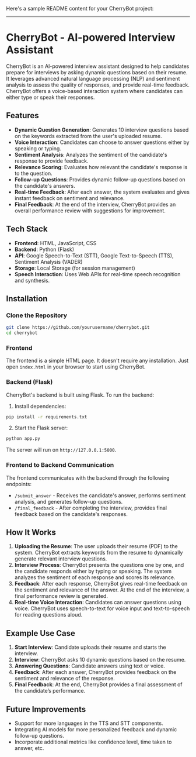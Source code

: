 Here's a sample README content for your CherryBot project:

---

# CherryBot - AI-powered Interview Assistant

CherryBot is an AI-powered interview assistant designed to help candidates prepare for interviews by asking dynamic questions based on their resume. It leverages advanced natural language processing (NLP) and sentiment analysis to assess the quality of responses, and provide real-time feedback. CherryBot offers a voice-based interaction system where candidates can either type or speak their responses.

## Features

- **Dynamic Question Generation**: Generates 10 interview questions based on the keywords extracted from the user's uploaded resume.
- **Voice Interaction**: Candidates can choose to answer questions either by speaking or typing.
- **Sentiment Analysis**: Analyzes the sentiment of the candidate's response to provide feedback.
- **Relevance Scoring**: Evaluates how relevant the candidate's response is to the question.
- **Follow-up Questions**: Provides dynamic follow-up questions based on the candidate's answers.
- **Real-time Feedback**: After each answer, the system evaluates and gives instant feedback on sentiment and relevance.
- **Final Feedback**: At the end of the interview, CherryBot provides an overall performance review with suggestions for improvement.

## Tech Stack

- **Frontend**: HTML, JavaScript, CSS
- **Backend**: Python (Flask)
- **API**: Google Speech-to-Text (STT), Google Text-to-Speech (TTS), Sentiment Analysis (VADER)
- **Storage**: Local Storage (for session management)
- **Speech Interaction**: Uses Web APIs for real-time speech recognition and synthesis.

## Installation

### Clone the Repository

```bash
git clone https://github.com/yourusername/cherrybot.git
cd cherrybot
```

### Frontend

The frontend is a simple HTML page. It doesn't require any installation. Just open `index.html` in your browser to start using CherryBot.

### Backend (Flask)

CherryBot's backend is built using Flask. To run the backend:

1. Install dependencies:

```bash
pip install -r requirements.txt
```

2. Start the Flask server:

```bash
python app.py
```

The server will run on `http://127.0.0.1:5000`.

### Frontend to Backend Communication

The frontend communicates with the backend through the following endpoints:

- `/submit_answer` - Receives the candidate's answer, performs sentiment analysis, and generates follow-up questions.
- `/final_feedback` - After completing the interview, provides final feedback based on the candidate's responses.

## How It Works

1. **Uploading the Resume**: The user uploads their resume (PDF) to the system. CherryBot extracts keywords from the resume to dynamically generate relevant interview questions.
2. **Interview Process**: CherryBot presents the questions one by one, and the candidate responds either by typing or speaking. The system analyzes the sentiment of each response and scores its relevance.
3. **Feedback**: After each response, CherryBot gives real-time feedback on the sentiment and relevance of the answer. At the end of the interview, a final performance review is generated.
4. **Real-time Voice Interaction**: Candidates can answer questions using voice. CherryBot uses speech-to-text for voice input and text-to-speech for reading questions aloud.

## Example Use Case

1. **Start Interview**: Candidate uploads their resume and starts the interview.
2. **Interview**: CherryBot asks 10 dynamic questions based on the resume.
3. **Answering Questions**: Candidate answers using text or voice.
4. **Feedback**: After each answer, CherryBot provides feedback on the sentiment and relevance of the response.
5. **Final Feedback**: At the end, CherryBot provides a final assessment of the candidate’s performance.

## Future Improvements

- Support for more languages in the TTS and STT components.
- Integrating AI models for more personalized feedback and dynamic follow-up questions.
- Incorporate additional metrics like confidence level, time taken to answer, etc.



